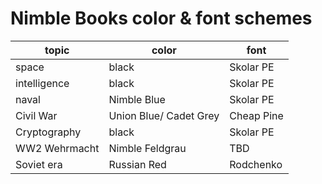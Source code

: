 # Nimble Books color & font schemes

| topic         | color                  | font       |
|---------------|------------------------|------------|
| space         | black                  | Skolar PE  |
| intelligence  | black                  | Skolar PE  |
| naval         | Nimble Blue            | Skolar PE  |
| Civil War     | Union Blue/ Cadet Grey | Cheap Pine |
| Cryptography  | black                  | Skolar PE  |
| WW2 Wehrmacht | Nimble Feldgrau        | TBD        |
| Soviet era    | Russian Red            | Rodchenko  |


